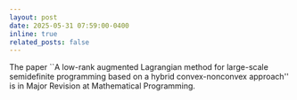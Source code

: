 ```yaml
---
layout: post
date: 2025-05-31 07:59:00-0400
inline: true
related_posts: false
---
```


The paper ``A low-rank augmented Lagrangian method for large-scale semidefinite programming based on a hybrid convex-nonconvex approach'' is in Major Revision at Mathematical Programming.

